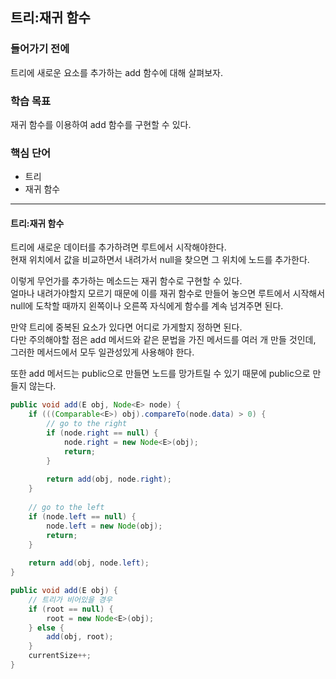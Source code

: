 ## 트리:재귀 함수

### 들어가기 전에
트리에 새로운 요소를 추가하는 add 함수에 대해 살펴보자.

### 학습 목표
재귀 함수를 이용하여 add 함수를 구현할 수 있다.

### 핵심 단어
- 트리
- 재귀 함수

---
#### 트리:재귀 함수
트리에 새로운 데이터를 추가하려면 루트에서 시작해야한다.  
현재 위치에서 값을 비교하면서 내려가서 null을 찾으면 그 위치에 노드를 추가한다.  

이렇게 무언가를 추가하는 메소드는 재귀 함수로 구현할 수 있다.  
얼마나 내려가야할지 모르기 때문에 이를 재귀 함수로 만들어 놓으면 루트에서 시작해서 null에 도착할 때까지 왼쪽이나 오른쪽 자식에게 함수를 계속 넘겨주면 된다.  

만약 트리에 중복된 요소가 있다면 어디로 가게할지 정하면 된다.  
다만 주의해야할 점은 add 메서드와 같은 문법을 가진 메서드를 여러 개 만들 것인데, 그러한 메서드에서 모두 일관성있게 사용해야 한다.  

또한 add 메서드는 public으로 만들면 노드를 망가트릴 수 있기 때문에 public으로 만들지 않는다.

```java
public void add(E obj, Node<E> node) {
    if (((Comparable<E>) obj).compareTo(node.data) > 0) {
        // go to the right
        if (node.right == null) {
            node.right = new Node<E>(obj);
            return;
        }
        
        return add(obj, node.right);
    }
    
    // go to the left
    if (node.left == null) {
        node.left = new Node(obj);
        return;
    }
    
    return add(obj, node.left);
}

public void add(E obj) {
    // 트리가 비어있을 경우
    if (root == null) {
        root = new Node<E>(obj);
    } else {
        add(obj, root);
    }
    currentSize++;
}
```
